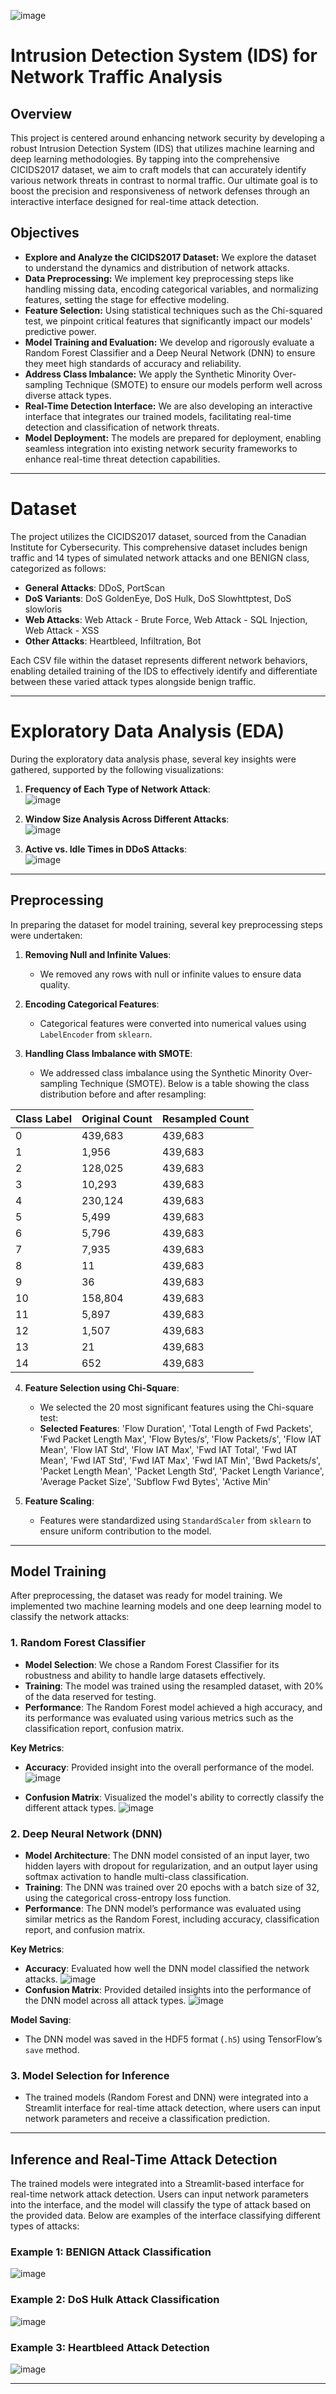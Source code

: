 ![image](https://github.com/user-attachments/assets/a8fa282b-461f-43b5-a2b4-b989a0fba2bf)

# Intrusion Detection System (IDS) for Network Traffic Analysis

## Overview
This project is centered around enhancing network security by developing a robust Intrusion Detection System (IDS) that utilizes machine learning and deep learning methodologies. By tapping into the comprehensive CICIDS2017 dataset, we aim to craft models that can accurately identify various network threats in contrast to normal traffic. Our ultimate goal is to boost the precision and responsiveness of network defenses through an interactive interface designed for real-time attack detection.

## Objectives
- **Explore and Analyze the CICIDS2017 Dataset:** We explore the dataset to understand the dynamics and distribution of network attacks.
- **Data Preprocessing:** We implement key preprocessing steps like handling missing data, encoding categorical variables, and normalizing features, setting the stage for effective modeling.
- **Feature Selection:** Using statistical techniques such as the Chi-squared test, we pinpoint critical features that significantly impact our models' predictive power.
- **Model Training and Evaluation:** We develop and rigorously evaluate a Random Forest Classifier and a Deep Neural Network (DNN) to ensure they meet high standards of accuracy and reliability.
- **Address Class Imbalance:** We apply the Synthetic Minority Over-sampling Technique (SMOTE) to ensure our models perform well across diverse attack types.
- **Real-Time Detection Interface:** We are also developing an interactive interface that integrates our trained models, facilitating real-time detection and classification of network threats.
- **Model Deployment:** The models are prepared for deployment, enabling seamless integration into existing network security frameworks to enhance real-time threat detection capabilities.


---

# Dataset

The project utilizes the CICIDS2017 dataset, sourced from the Canadian Institute for Cybersecurity. This comprehensive dataset includes benign traffic and 14 types of simulated network attacks and one BENIGN class, categorized as follows:

- **General Attacks**: DDoS, PortScan
- **DoS Variants**: DoS GoldenEye, DoS Hulk, DoS Slowhttptest, DoS slowloris
- **Web Attacks**: Web Attack - Brute Force, Web Attack - SQL Injection, Web Attack - XSS
- **Other Attacks**: Heartbleed, Infiltration, Bot

Each CSV file within the dataset represents different network behaviors, enabling detailed training of the IDS to effectively identify and differentiate between these varied attack types alongside benign traffic.


---

# Exploratory Data Analysis (EDA)

During the exploratory data analysis phase, several key insights were gathered, supported by the following visualizations:

1. **Frequency of Each Type of Network Attack**:  
   ![image](https://github.com/user-attachments/assets/fba17750-b508-4306-b188-75cb7d7481b3)


2. **Window Size Analysis Across Different Attacks**:  
   ![image](https://github.com/user-attachments/assets/635092bf-0c7e-4a7b-b50e-3e9dc552417c)


3. **Active vs. Idle Times in DDoS Attacks**:  
   ![image](https://github.com/user-attachments/assets/26dacd82-16a0-4017-ae74-69a7985fd65a)
---

## Preprocessing

In preparing the dataset for model training, several key preprocessing steps were undertaken:

1. **Removing Null and Infinite Values**:  
   - We removed any rows with null or infinite values to ensure data quality.

2. **Encoding Categorical Features**:  
   - Categorical features were converted into numerical values using `LabelEncoder` from `sklearn`.

3. **Handling Class Imbalance with SMOTE**:  
   - We addressed class imbalance using the Synthetic Minority Over-sampling Technique (SMOTE). Below is a table showing the class distribution before and after resampling:

| Class Label | Original Count | Resampled Count |
|-------------|----------------|-----------------|
| 0           | 439,683        | 439,683         |
| 1           | 1,956          | 439,683         |
| 2           | 128,025        | 439,683         |
| 3           | 10,293         | 439,683         |
| 4           | 230,124        | 439,683         |
| 5           | 5,499          | 439,683         |
| 6           | 5,796          | 439,683         |
| 7           | 7,935          | 439,683         |
| 8           | 11             | 439,683         |
| 9           | 36             | 439,683         |
| 10          | 158,804        | 439,683         |
| 11          | 5,897          | 439,683         |
| 12          | 1,507          | 439,683         |
| 13          | 21             | 439,683         |
| 14          | 652            | 439,683         |

4. **Feature Selection using Chi-Square**:  
   - We selected the 20 most significant features using the Chi-square test:
   - **Selected Features**: 'Flow Duration', 'Total Length of Fwd Packets', 'Fwd Packet Length Max', 'Flow Bytes/s', 'Flow Packets/s', 'Flow IAT Mean', 'Flow IAT Std', 'Flow IAT Max', 'Fwd IAT Total', 'Fwd IAT Mean', 'Fwd IAT Std', 'Fwd IAT Max', 'Fwd IAT Min', 'Bwd Packets/s', 'Packet Length Mean', 'Packet Length Std', 'Packet Length Variance', 'Average Packet Size', 'Subflow Fwd Bytes', 'Active Min'

5. **Feature Scaling**:  
   - Features were standardized using `StandardScaler` from `sklearn` to ensure uniform contribution to the model.


---

## Model Training

After preprocessing, the dataset was ready for model training. We implemented two machine learning models and one deep learning model to classify the network attacks:

### 1. **Random Forest Classifier**  
   - **Model Selection**: We chose a Random Forest Classifier for its robustness and ability to handle large datasets effectively.
   - **Training**: The model was trained using the resampled dataset, with 20% of the data reserved for testing. 
   - **Performance**: The Random Forest model achieved a high accuracy, and its performance was evaluated using various metrics such as the classification report, confusion matrix.

   **Key Metrics**:
   - **Accuracy**: Provided insight into the overall performance of the model.
![image](https://github.com/user-attachments/assets/b7428a9e-c873-4908-a60d-28d1ab991d1c)

   - **Confusion Matrix**: Visualized the model's ability to correctly classify the different attack types.
![image](https://github.com/user-attachments/assets/0a59618a-d289-4041-ad7f-978da4c37761)
   
### 2. **Deep Neural Network (DNN)**  
   - **Model Architecture**: The DNN model consisted of an input layer, two hidden layers with dropout for regularization, and an output layer using softmax activation to handle multi-class classification.
   - **Training**: The DNN was trained over 20 epochs with a batch size of 32, using the categorical cross-entropy loss function.
   - **Performance**: The DNN model’s performance was evaluated using similar metrics as the Random Forest, including accuracy, classification report, and confusion matrix.

   **Key Metrics**:
   - **Accuracy**: Evaluated how well the DNN model classified the network attacks.
![image](https://github.com/user-attachments/assets/c7c307b9-f698-47fb-8c59-8a550daadee7)
   - **Confusion Matrix**: Provided detailed insights into the performance of the DNN model across all attack types.
![image](https://github.com/user-attachments/assets/4d6ee1b4-fab8-476e-8987-1bd16a938b07)

   **Model Saving**:
   - The DNN model was saved in the HDF5 format (`.h5`) using TensorFlow’s `save` method.

### 3. **Model Selection for Inference**
   - The trained models (Random Forest and DNN) were integrated into a Streamlit interface for real-time attack detection, where users can input network parameters and receive a classification prediction.

---


## Inference and Real-Time Attack Detection

The trained models were integrated into a Streamlit-based interface for real-time network attack detection. Users can input network parameters into the interface, and the model will classify the type of attack based on the provided data. Below are examples of the interface classifying different types of attacks:

### Example 1: BENIGN Attack Classification
![image](https://github.com/user-attachments/assets/9f0deda1-b6fd-401b-8039-81366a3317fe)


### Example 2: DoS Hulk Attack Classification
![image](https://github.com/user-attachments/assets/451423de-a3d7-4af2-96a4-d269cfca1263)


### Example 3: Heartbleed Attack Detection

![image](https://github.com/user-attachments/assets/70d78537-996b-4512-ab4b-ad6e4e0aff8c)

---

